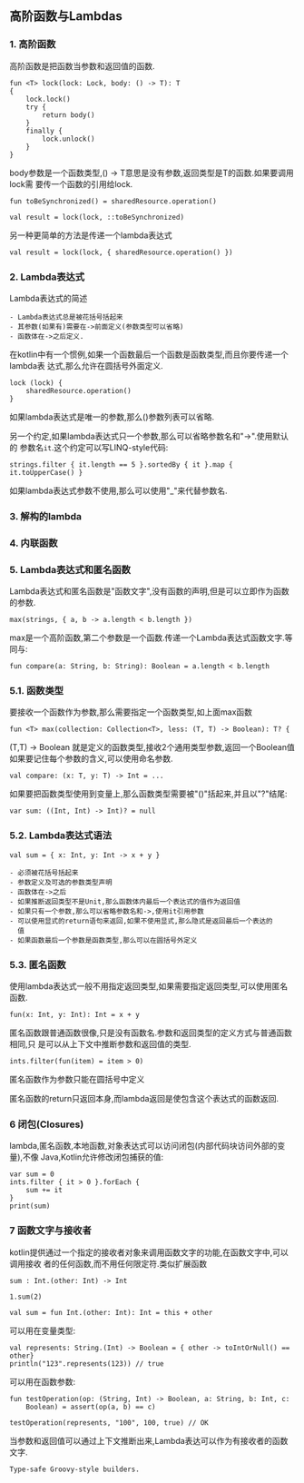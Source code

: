 ## 高阶函数与Lambdas

### 1. 高阶函数
高阶函数是把函数当参数和返回值的函数.

	fun <T> lock(lock: Lock, body: () -> T): T
	{
	    lock.lock()
	    try {
	        return body()
	    }
	    finally {
	        lock.unlock()
	    }
	}

body参数是一个函数类型,() -> T意思是没有参数,返回类型是T的函数.如果要调用lock需
要传一个函数的引用给lock.

	fun toBeSynchronized() = sharedResource.operation()

	val result = lock(lock, ::toBeSynchronized)

另一种更简单的方法是传递一个lambda表达式
	
	val result = lock(lock, { sharedResource.operation() })



### 2. Lambda表达式
Lambda表达式的简述

	- Lambda表达式总是被花括号括起来
	- 其参数(如果有)需要在->前面定义(参数类型可以省略)
	- 函数体在->之后定义.

在kotlin中有一个惯例,如果一个函数最后一个函数是函数类型,而且你要传递一个lambda表
达式,那么允许在圆括号外面定义.

	lock (lock) {
	    sharedResource.operation()
	}

如果lambda表达式是唯一的参数,那么()参数列表可以省略.

另一个约定,如果lambda表达式只一个参数,那么可以省略参数名和"->".使用默认的
参数名`it`.这个约定可以写LINQ-style代码:

	strings.filter { it.length == 5 }.sortedBy { it }.map { it.toUpperCase() }

如果lambda表达式参数不使用,那么可以使用"_"来代替参数名.

### 3. 解构的lambda

### 4. 内联函数


### 5. Lambda表达式和匿名函数
Lambda表达式和匿名函数是"函数文字",没有函数的声明,但是可以立即作为函数的参数.

	max(strings, { a, b -> a.length < b.length })

max是一个高阶函数,第二个参数是一个函数.传递一个Lambda表达式函数文字.等同与:

	fun compare(a: String, b: String): Boolean = a.length < b.length

### 5.1. 函数类型
要接收一个函数作为参数,那么需要指定一个函数类型,如上面max函数

	fun <T> max(collection: Collection<T>, less: (T, T) -> Boolean): T? {

(T,T) -> Boolean 就是定义的函数类型,接收2个通用类型参数,返回一个Boolean值
如果要记住每个参数的含义,可以使用命名参数.

	val compare: (x: T, y: T) -> Int = ...

如果要把函数类型使用到变量上,那么函数类型需要被"()"括起来,并且以"?"结尾:

	var sum: ((Int, Int) -> Int)? = null

### 5.2. Lambda表达式语法
	val sum = { x: Int, y: Int -> x + y }

	- 必须被花括号括起来
	- 参数定义及可选的参数类型声明
	- 函数体在->之后
	- 如果推断返回类型不是Unit,那么函数体内最后一个表达式的值作为返回值
	- 如果只有一个参数,那么可以省略参数名和->,使用it引用参数
	- 可以使用显式的return语句来返回,如果不使用显式,那么隐式是返回最后一个表达的
	  值
	- 如果函数最后一个参数是函数类型,那么可以在圆括号外定义

### 5.3. 匿名函数
使用lambda表达式一般不用指定返回类型,如果需要指定返回类型,可以使用匿名函数.

	fun(x: Int, y: Int): Int = x + y

匿名函数跟普通函数很像,只是没有函数名.参数和返回类型的定义方式与普通函数相同,只
是可以从上下文中推断参数和返回值的类型.

	ints.filter(fun(item) = item > 0)

匿名函数作为参数只能在圆括号中定义

匿名函数的return只返回本身,而lambda返回是使包含这个表达式的函数返回.

### 6 闭包(Closures)
lambda,匿名函数,本地函数,对象表达式可以访问闭包(内部代码块访问外部的变量),不像
Java,Kotlin允许修改闭包捕获的值:

	var sum = 0
	ints.filter { it > 0 }.forEach {
	    sum += it
	}
	print(sum)

### 7 函数文字与接收者
kotlin提供通过一个指定的接收者对象来调用函数文字的功能,在函数文字中,可以调用接收
者的任何函数,而不用任何限定符.类似扩展函数

	sum : Int.(other: Int) -> Int

	1.sum(2)

	val sum = fun Int.(other: Int): Int = this + other

可以用在变量类型:

	val represents: String.(Int) -> Boolean = { other -> toIntOrNull() == other}
	println("123".represents(123)) // true

可以用在函数参数:

	fun testOperation(op: (String, Int) -> Boolean, a: String, b: Int, c:
		Boolean) = assert(op(a, b) == c)
    
	testOperation(represents, "100", 100, true) // OK

当参数和返回值可以通过上下文推断出来,Lambda表达可以作为有接收者的函数文字.

	Type-safe Groovy-style builders.
